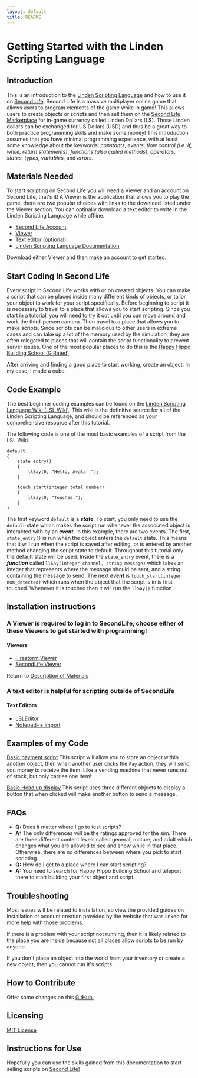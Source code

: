 ```yaml
---
layout: default
title: README
---
```

# Getting Started with the Linden Scripting Language
## Introduction
This is an introduction to the [Linden Scripting Language](http://wiki.secondlife.com/wiki/A_Basic_LSL_Tutorial) and how to use it on [Second Life](https://secondlife.com/). Second Life is a massive multiplayer online game that allows users to program elements of the game while in game! This allows users to create objects or scripts and then sell them on the [Second Life Marketplace](https://marketplace.secondlife.com/) for in-game currency called Linden Dollars (L$). Those Linden dollars can be exchanged for US Dollars (USD) and thus be a great way to both practice programming skills and make some money! This introduction assumes that you have minimal programming experience, with at least some knowledge about the keywords: *constants*, *events*, *flow control (i.e. if, while, return statements)*, *functions (also called methods)*, *operators*, *states*, *types*, *variables*, and *errors*.

## Materials Needed
To start scripting on Second Life you will need a Viewer and an account on Second Life, that's it! A Viewer is the application that allows you to play the game, there are two popular choices with links to the download listed under the Viewer section. You can optinally download a text editor to write in the Linden Scripting Language while offline.

- [Second Life Account](https://join.secondlife.com/)
- [Viewer](#viewers)
- [Text editor (optional)](#text-editors)
- [Linden Scripting Language Documentation](http://wiki.secondlife.com/wiki/LSL_Portal)

Download either Viewer and then make an account to get started.

## Start Coding In Second Life
Every script in Second Life works with or on created objects. You can make a script that can be placed inside many different kinds of objects, or tailor your object to work for your script specifically. Before beginning to script it is necessary to travel to a place that allows you to start scripting. Since you start in a tutorial, you will need to try it out until you can move around and work the third-person camera. Then travel to a place that allows you to make scripts. Since scripts can be malicious to other users in extreme cases and can take up a lot of the memory used by the simulation, they are often relegated to places that will contain the script functionality to prevent server issues. One of the most popular places to do this is the [Happy Hippo Building School (G Rated)](http://maps.secondlife.com/secondlife/Pandorus/96/129/30)



After arriving and finding a good place to start working, create an object. In my case, I made a cube.



## Code Example
The best beginner coding examples can be found on the [Linden Scripting Language Wiki (LSL Wiki)](http://wiki.secondlife.com/wiki/A_Basic_LSL_Tutorial). This wiki is the definitive source for all of the Linden Scripting Language, and should be referenced as your comprehensive resource after this tutorial. 

The following code is one of the most basic examples of a script from the LSL Wiki.

```
default
{
    state_entry()
    {
        llSay(0, "Hello, Avatar!");
    }
 
    touch_start(integer total_number)
    {
        llSay(0, "Touched.");
    }
}
``` 

The first keyword ```default``` is a ***state***. To start, you only need to use the ```default``` state which makes the script run whenever the associated object is interacted with by an ***event***. In this example, there are two events. The first, ```state_entry()``` is run when the object enters the ```default``` state. This means that it will run when the script is saved after editing, or is entered by another method changing the script state to default. Throughout this tutorial only the default state will be used. Inside the ```state_entry``` event, there is a ***function*** called ```llSay(integer channel, string message)``` which takes an integer that represents where the message should be sent, and a string containing the message to send.
The next ***event*** is ```touch_start(integer num_detected)``` which runs when the object that the script is in is first touched. Whenever it is touched then it will run the ```llSay()``` function.


## Installation instructions

### A Viewer is required to log in to SecondLife, choose either of these Viewers to get started with programming!

#### Viewers
- [Firestorm Viewer](https://www.firestormviewer.org/os/)
- [SecondLife Viewer](https://secondlife.com/support/downloads/)

Return to [Description of Materials](#description-of-materials)

### A text editor is helpful for scripting outside of SecondLife

#### Text Editors
- [LSLEditor](https://sourceforge.net/projects/lsleditor/)
- [Notepad++ import](https://pastebin.com/maYqDNxT)
## Examples of my Code
[Basic payment script](https://github.com/t9605tripp/linden-scripting-tutorial/blob/main/code-examples/allowPayment)
This script will allow you to store an object within another object, then when another user clicks the ```Pay``` action, they will send you money to receive the item. Like a vending machine that never runs out of stock, but only carries one item!

[Basic Head up display](https://github.com/t9605tripp/linden-scripting-tutorial/blob/main/code-examples/basicHUD)
This script uses three different objects to display a button that when clicked will make another button to send a message.

## FAQs

- **Q:** Does it matter where I go to test scripts?
- **A:** The only differences will be the ratings approved for the sim. There are three different content levels called general, mature, and adult which changes what you are allowed to see and show while in that place. Otherwise, there are no differences between where you pick to start scripting.
- **Q:** How do I get to a place where I can start scripting?
- **A:** You need to search for Happy Hippo Building School and teleport there to start building your first object and script.

## Troubleshooting

Most issues will be related to installation, so view the provided guides on installation or account creation provided by the website that was linked for more help with those problems.

If there is a problem with your script not running, then it is likely related to the place you are inside because not all places allow scripts to be run by anyone.

If you don't place an object into the world from your inventory or create a new object, then you cannot run it's scripts.

## How to Contribute

Offer some changes on this [GitHub.](https://github.com/t9605tripp/linden-scripting-tutorial)

## Licensing

[MIT License](https://github.com/t9605tripp/linden-scripting-tutorial/blob/main/LICENSE)

## Instructions for Use

Hopefully you can use the skills gained from this documentation to start selling scripts on [Second Life!](https://secondlife.com/)
